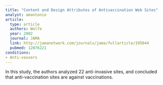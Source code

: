 ```yaml
---
title: "Content and Design Attributes of Antivaccination Web Sites"
analyst: amantonio
article:
  type: article
  authors: Wolfe
  year: 2002
  journal: JAMA
  link: http://jamanetwork.com/journals/jama/fullarticle/195044
  pubmed: 12076221
conditions:
- Anti-vaxxers
---
```


In this study, the authors analyzed 22 anti-invasive sites, and concluded that anti-vaccination sites are against vaccinations.
